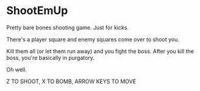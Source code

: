 ShootEmUp
=========

Pretty bare bones shooting game. Just for kicks.

There's a player square and enemy squares come over to shoot you.

Kill them all (or let them run away) and you fight the boss. After you kill the boss, you're basically in purgatory.

Oh well.

Z TO SHOOT, X TO BOMB, ARROW KEYS TO MOVE

